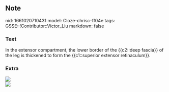 ## Note
nid: 1661020710431
model: Cloze-chrisc-ff04e
tags: GSSE::!Contributor::Victor_Liu
markdown: false

### Text
In the extensor compartment, the lower border of the {{c2::deep fascia}} of the leg is thickened to form the {{c1::superior extensor retinaculum}}.

### Extra
<img src="paste-722f65583ca6220b59499ef5062969701792c6f1.jpg">
<div><img src=
"paste-c65f6a4835f8d8ccdeb0d3c94202d918bc57b3ad.jpg"></div>
